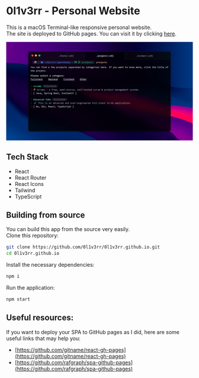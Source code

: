 # 0l1v3rr - Personal Website
This is a macOS Terminal-like responsive personal website.  
The site is deployed to GitHub pages. You can visit it by clicking [here](https://0l1v3rr.github.io/).

<img src="./img/screenshot2.jpg" alt="screenshot">

## Tech Stack
- React
- React Router
- React Icons
- Tailwind
- TypeScript

## Building from source
You can build this app from the source very easily.  
Clone this repository:
```sh
git clone https://github.com/0l1v3rr/0l1v3rr.github.io.git
cd 0l1v3rr.github.io
```
Install the necessary dependencies:
```sh
npm i
```
Run the application:
```sh
npm start
```

## Useful resources:
If you want to deploy your SPA to GitHub pages as I did, here are some useful links that may help you:  
- [https://github.com/gitname/react-gh-pages](https://github.com/gitname/react-gh-pages)
- [https://github.com/rafgraph/spa-github-pages](https://github.com/rafgraph/spa-github-pages)